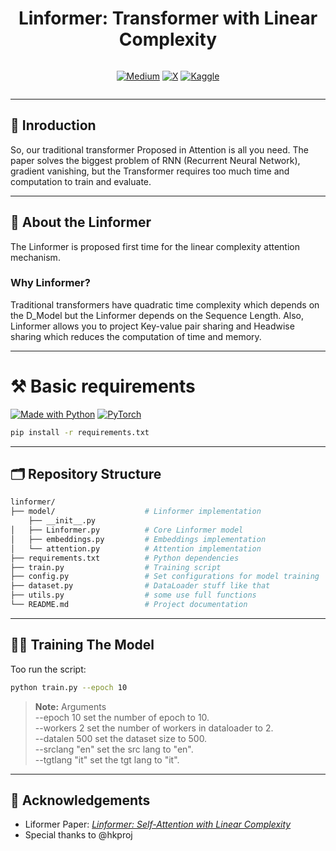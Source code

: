 <div align="center">

# Linformer: Transformer with Linear Complexity

<div style="display: flex; justify-content: center; gap: 10px;">

[![Medium](https://img.shields.io/badge/Medium-%23000000.svg?logo=medium&logoColor=white)]([#](https://medium.com/@ruhaan838/linformer-making-transformers-linear-efficient-and-scalable-84f21880ea02))
[![X](https://img.shields.io/badge/X-%23000000.svg?logo=X&logoColor=white)](https://x.com/ruhan107/status/1865717695196623269)
[![Kaggle](https://img.shields.io/badge/Kaggle-white?logo=kaggle)](https://www.kaggle.com/code/ruhaandalal/linformer-translation)

</div>

</div>
<hr>

## 👋 Inroduction
So, our traditional transformer Proposed in Attention is all you need. The paper solves the biggest problem of RNN (Recurrent Neural Network), gradient vanishing, but the Transformer requires too much time and computation to train and evaluate.
<hr>

## 📖 About the Linformer 
The Linformer is proposed first time for the linear complexity attention mechanism. 
### Why Linformer? 
Traditional transformers have quadratic time complexity which depends on the D_Model but the Linformer depends on the Sequence Length.
Also, Linformer allows you to project Key-value pair sharing and Headwise sharing which reduces the computation of time and memory.
<hr>

# ⚒️ Basic requirements

[![Made with Python](https://img.shields.io/badge/Python->=3.10-orange?logo=python&logoColor=lightgray)](https://python.org "Go to Python homepage")
[![PyTorch](https://img.shields.io/badge/PyTorch->=2.4.1-red?logo=pytorch&logoColor=white)](https://pytorch.org "Go to PyTorch homepage")
```bash
pip install -r requirements.txt
```
<hr>

## 🗂️ Repository Structure
```bash
linformer/
├── model/                    # Linformer implementation
    ├── __init__.py
│   ├── Linformer.py          # Core Linformer model
│   ├── embeddings.py         # Embeddings implementation
│   └── attention.py          # Attention implementation
├── requirements.txt          # Python dependencies
├── train.py                  # Training script
├── config.py                 # Set configurations for model training
├── dataset.py                # DataLoader stuff like that 
├── utils.py                  # some use full functions
└── README.md                 # Project documentation
```
<hr>

## 🏋️‍♀️ Training The Model
Too run the script:

```bash
python train.py --epoch 10
```
> **Note:** 
> Arguments <br>
> --epoch 10 set the number of epoch to 10.<br>
> --workers 2 set the number of workers in dataloader to 2.<br>
> --datalen 500 set the dataset size to 500.<br>
> --srclang "en" set the src lang to "en".<br>
> --tgtlang "it" set the tgt lang to "it".<br>
<hr>

## 🤝 Acknowledgements
- Liformer Paper: *[Linformer: Self-Attention with Linear Complexity](https://arxiv.org/pdf/2006.04768)*
- Special thanks to @hkproj
